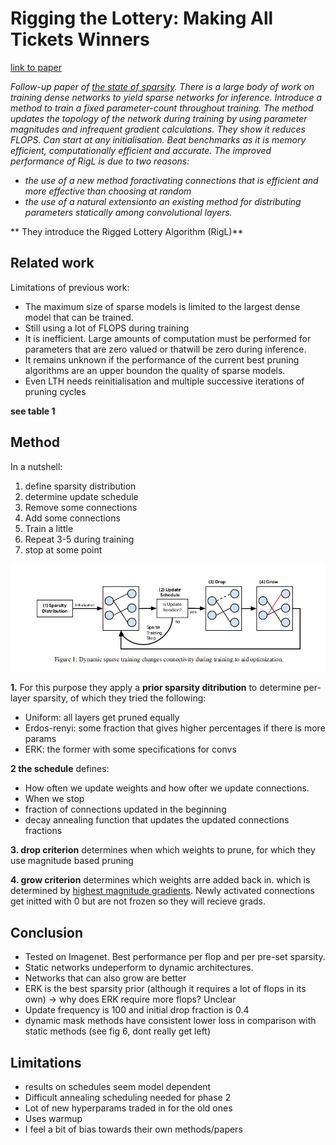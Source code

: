 # Rigging the Lottery: Making All Tickets Winners
[link to paper](https://arxiv.org/pdf/1911.11134.pdf) 

*Follow-up paper of <u> the state of sparsity</u>. There is a large body of work on training dense networks to yield sparse networks for inference. Introduce a method to train a fixed parameter-count throughout training. The method  updates  the  topology  of  the  network  during  training  by  using  parameter  magnitudes  and infrequent  gradient  calculations. They show it reduces FLOPS. Can start at any initialisation. Beat benchmarks as it is memory efficient, computationally efficient and accurate. The improved performance of RigL is due to two reasons:*
  
 - *the use of a new method foractivating connections that is efficient and more effective than choosing at random*
 - *the use of a natural extensionto an existing method for distributing parameters statically among convolutional layers.*

** They introduce the Rigged Lottery Algorithm (RigL)**

## Related work

Limitations of previous work:

- The maximum size of sparse models is limited to the largest dense model that can be trained.
- Still using a lot of FLOPS during training
- It is inefficient.  Large amounts of computation must be performed for parameters that are zero valued or thatwill be zero during inference.
- It remains unknown if the performance of the current best pruning algorithms are an upper boundon  the  quality  of  sparse  models.
- Even LTH needs reinitialisation and multiple successive iterations of pruning cycles
 
**see table 1**

## Method

In a nutshell:

1. define sparsity distribution
2. determine update schedule 
3. Remove some connections
4. Add some connections
5. Train a little
6. Repeat 3-5 during training
7. stop at some point

![](./figs/rigged_lottery/algo.png) 

**1.** For this purpose they apply a **prior sparsity ditribution** to determine per-layer sparsity, of which they tried the following:

- Uniform: all layers get pruned equally
- Erdos-renyi: some fraction that gives higher percentages if there is more params
- ERK: the former with some specifications for convs

**2 the schedule** defines:
- How often we update weights and how ofter we update connections.
- When we stop
- fraction of connections updated in the beginning
- decay annealing function that updates the updated connections fractions

**3. drop criterion** determines when which weights to prune, for which they use magnitude based pruning

**4. grow criterion** determines which weights arre added back in. which is determined by <u>highest magnitude gradients</u>. Newly activated connections get initted with 0 but are not frozen so they will recieve grads.

## Conclusion

- Tested on Imagenet. Best performance per flop and per pre-set sparsity. 
- Static networks undeperform to dynamic architectures. 
- Networks that can also grow are better
- ERK is the best sparsity prior (although it requires a lot of flops in its own) -> why does ERK require more flops? Unclear
- Update frequency is 100 and initial drop fraction is 0.4
- dynamic mask methods have consistent lower loss in comparison with static methods (see fig 6, dont really get left)

## Limitations

- results on schedules seem model dependent
- Difficult annealing scheduling needed for phase 2
- Lot of new hyperparams traded in for the old ones
- Uses warmup
- I feel a bit of bias towards their own methods/papers
